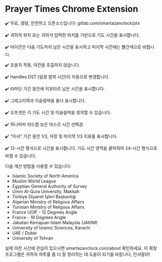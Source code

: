 ﻿# Prayer Times Chrome Extension

✔️ 무료, 경량, 안전하고 오픈소스입니다: gitlab.com/smartazanclock/ptx

✔️ 귀하의 위치 또는 귀하가 입력한 위치를 기반으로 기도 시간을 표시합니다.

✔️ 아이콘은 다음 기도까지 남은 시간을 표시하고 마지막 시간에는 빨간색으로 바꿥니다.

✔️ 조용히 작동, 아잔을 호출하지 않습니다.

✔️ Handles DST (일광 절약 시간)이 자동으로 변경합니다.

✔️ 라마단 기간 동안에 이프타르 남은 시간을 표시합니다.

✔️ 그레고리력과 이슬람력을 둘다 표시합니다.

✔️ 오프셋은 긱 기도 시간 및 이슬람력을 정의할 수 있습니다.

✔️ 하나파피 마드합 늦은 아스르 시간 선택권.

✔️ "이샤" 기간 동안 1/3, 자정 및 마지막 1/3 지표를 표시합니다.

✔️ 12-시간 형식으로 시간을 표시합니다. 기도 시간 영역을 클릭하여 24-시간 형식으로 바꿜 수 있습니다.

다음 계산 방법을 사용할 수 있습니다:

- Islamic Society of North America
- Muslim World League
- Egyptian General Authority of Survey
- Umm Al-Qura University, Makkah
- Türkiye Diyanet İşleri Başkanlığı
- Algerian Ministry of Religous Affairs
- Tunisian Ministry of Religous Affairs
- France UOIF - 12 Degrees Angle
- France - 18 Degrees Angle
- Jabatan Kemajuan Islam Malaysia (JAKIM)
- University of Islamic Sciences, Karachi
- UAE / Dubai
- University of Tehran

실제 아잔 시간에 관심이 있으시면 smartazanclock.com/about 확인하세요.
이 확장 프로그램은 귀하의 하루를 좀 더 잘 정리하는 데 도움이 되기를 바랍니다, 인샤알라!